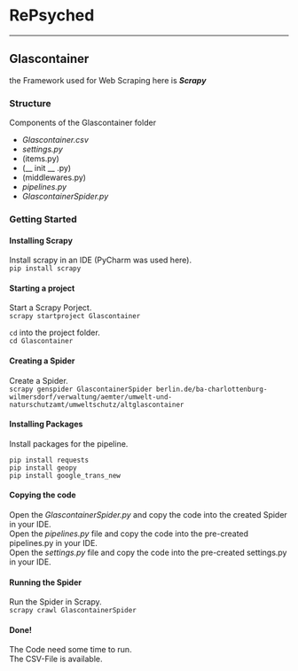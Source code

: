 # RePsyched
***

## Glascontainer
the Framework used for Web Scraping here is ***Scrapy***

### Structure
Components of the Glascontainer folder
* *Glascontainer.csv*
* *settings.py* 
* (items.py)
* (__ init __ .py)
* (middlewares.py)
* *pipelines.py*
* *GlascontainerSpider.py*

### Getting Started
#### Installing Scrapy
Install scrapy in an IDE (PyCharm was used here).\
`pip install scrapy`

#### Starting a project
Start a Scrapy Porject.\
`scrapy startproject Glascontainer`

`cd` into the project folder.\
`cd Glascontainer`

#### Creating a Spider
Create a Spider.\
`scrapy genspider GlascontainerSpider berlin.de/ba-charlottenburg-wilmersdorf/verwaltung/aemter/umwelt-und-naturschutzamt/umweltschutz/altglascontainer`

#### Installing Packages
Install packages for the pipeline.
```
pip install requests
pip install geopy
pip install google_trans_new
```
#### Copying the code
Open the *GlascontainerSpider.py* and copy the code into the created Spider in your IDE.\
Open the *pipelines.py* file and copy the code into the pre-created pipelines.py in your IDE.\
Open the *settings.py* file and copy the code into the pre-created settings.py in your IDE.

#### Running the Spider
Run the Spider in Scrapy.\
`scrapy crawl GlascontainerSpider`

#### Done!
The Code need some time to run.\
The CSV-File is available.
